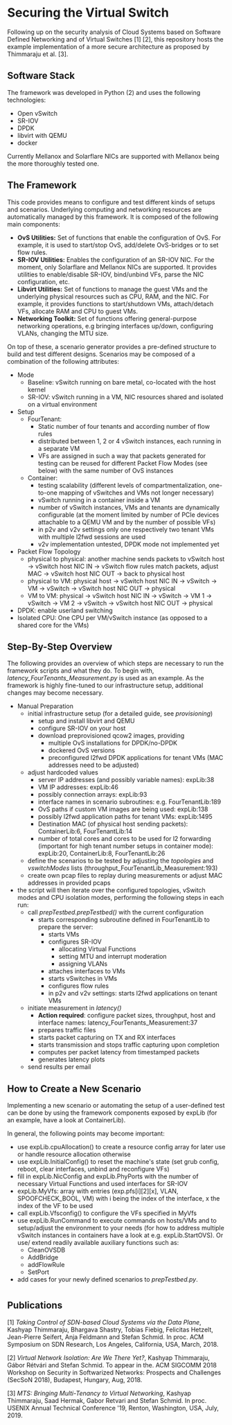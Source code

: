 # Securing the Virtual Switch

Following up on the security analysis of Cloud Systems based on Software Defined Networking and of Virtual Switches [1] [2], this repository hosts the 
example implementation of a more secure architecture as proposed by Thimmaraju et al. [3].

## Software Stack
The framework was developed in Python (2) and uses the following technologies:
- Open vSwitch
- SR-IOV
- DPDK 
- libvirt with QEMU
- docker

Currently Mellanox and Solarflare NICs are supported with Mellanox being the more thoroughly tested one.

## The Framework
This code provides means to configure and test different kinds of setups and scenarios. 
Underlying computing and networking resources are automatically managed by this framework. It is composed of the following main components:
- **OvS Utilities:** Set of functions that enable the configuration of OvS. For example, it is used to start/stop OvS, add/delete OvS-bridges or to set flow rules.
- **SR-IOV Utilities:** Enables the configuration of an SR-IOV NIC. For the moment, only Solarflare and Mellanox NICs are supported. It provides utilities to enable/disable SR-IOV, bind/unbind VFs, parse the NIC configuration, etc. 
- **Libvirt Utilities:** Set of functions to manage the guest VMs and the underlying physical resources such as CPU, RAM, and the NIC. For example, it provides functions to start/shutdown VMs, attach/detach VFs, allocate RAM and CPU to guest VMs.
- **Networking Toolkit:** Set of functions offering general-purpose networking operations, e.g bringing interfaces up/down, configuring VLANs, changing the MTU size.

On top of these, a scenario generator provides a pre-defined structure to build and test different designs.
Scenarios may be composed of a combination of the following attributes:
- Mode
    - Baseline: vSwitch running on bare metal, co-located with the host kernel
    - SR-IOV: vSwitch running in a VM, NIC resources shared and isolated on a virtual environment
- Setup
    - FourTenant: 
        - Static number of four tenants and according number of flow rules
        - distributed between 1, 2 or 4 vSwitch instances, each running in a separate VM
        - VFs are assigned in such a way that packets generated for testing can be reused for different Packet Flow Modes (see below) with the same number of OvS instances 
    - Container:
        - testing scalability (different levels of compartmentalization, one-to-one mapping of vSwitches and VMs not longer necessary)
        - vSwitch running in a container inside a VM 
        - number of vSwitch instances, VMs and tenants are dynamically configurable (at the moment limited by number of PCIe devices attachable to a QEMU VM and by the number of possible VFs)
        - in p2v and v2v settings only one respectively two tenant VMs with multiple l2fwd sessions are used
        - v2v implementation untested, DPDK mode not implemented yet
- Packet Flow Topology
    - physical to physical: another machine sends packets to vSwitch host -> vSwitch host NIC IN -> vSwitch flow rules match packets, adjust MAC -> vSwitch host NIC OUT -> back to physical host
    - physical to VM: physical host -> vSwitch host NIC IN -> vSwitch -> VM -> vSwitch -> vSwitch host NIC OUT -> physical
    - VM to VM: physical -> vSwitch host NIC IN -> vSwitch -> VM 1 -> vSwitch -> VM 2 -> vSwitch -> vSwitch host NIC OUT -> physical
- DPDK: enable userland switching
- Isolated CPU: One CPU per VM/vSwitch instance (as opposed to a shared core for the VMs)


## Step-By-Step Overview

The following provides an overview of which steps are necessary to run the framework scripts and what they do.
To begin with, _latency_FourTenants_Measurement.py_ is used as an example. As the framework is highly fine-tuned to our infrastructure setup, additional changes may become necessary.

- Manual Preparation
    - initial infrastructure setup (for a detailed guide, see _provisioning_)
        - setup and install libvirt and QEMU
        - configure SR-IOV on your host
        - download preprovisioned qcow2 images, providing
            - multiple OvS installations for DPDK/no-DPDK
            - dockered OvS versions
            - preconfigured l2fwd DPDK applications for tenant VMs (MAC addresses need to be adjusted)
    - adjust hardcoded values
        - server IP addresses (and possibly variable names): expLib:38
        - VM IP addresses: expLib:46
        - possibly connection arrays: expLib:93
        - interface names in scenario subroutines: e.g. FourTenantLib:189
        - OvS paths if custom VM images are being used: expLib:138
        - possibly l2fwd application paths for tenant VMs: expLib:1495
        - Destination MAC (of physical host sending packets): ContainerLib:6, FourTenantLib:14
        - number of total cores and cores to be used for l2 forwarding (important for high tenant number setups in container mode): expLib:20, ContainerLib:8, FourTenantLib:26
    - define the scenarios to be tested by adjusting the _topologies_ and _vswitchModes_ lists (throughput_FourTenantLib_Measurement:193)
    - create own pcap files to replay during measurements or adjust MAC addresses in provided pcaps
- the script will then iterate over the configured topologies, vSwitch modes and CPU isolation modes, performing the following steps in each run:
    - call _prepTestbed.prepTestbed()_ with the current configuration
        - starts corresponding subroutine defined in FourTenantLib to prepare the server:
            - starts VMs
            - configures SR-IOV
                - allocating Virtual Functions
                - setting MTU and interrupt moderation
                - assigning VLANs
            - attaches interfaces to VMs
            - starts vSwitches in VMs 
            - configures flow rules
            - in p2v and v2v settings: starts l2fwd applications on tenant VMs
    - initiate measurement in _latency()_
        - **Action required**: configure packet sizes, throughput, host and interface names: latency_FourTenants_Measurement:37
        - prepares traffic files
        - starts packet capturing on TX and RX interfaces
        - starts transmission and stops traffic capturing upon completion
        - computes per packet latency from timestamped packets
        - generates latency plots
    - send results per email



## How to Create a New Scenario

Implementing a new scenario or automating the setup of a user-defined test can be done by using the framework components exposed by expLib (for an example, have a look at ContainerLib).

In general, the following points may become important:
- use expLib.cpuAllocation() to create a resource config array for later use or handle resource allocation otherwise
- use expLib.InitialConfig() to reset the machine's state (set grub config, reboot, clear interfaces, unbind and reconfigure VFs)
- fill in expLib.NicConfig and expLib.PhyPorts with the number of necessary Virtual Functions and used interfaces for SR-IOV
- expLib.MyVfs: array with entries (exp.pfs[i][2][x], VLAN, SPOOFCHECK_BOOL, VM) with i being the index of the interface, x the index of the VF to be used
- call expLib.Vfsconfig() to configure the VFs specified in MyVfs
- use expLib.RunCommand to execute commands on hosts/VMs and to setup/adjust the environment to your needs (for how to address multiple vSwitch instances in containers have a look at e.g. expLib.StartOVS). Or use/ extend readily available auxiliary functions such as:
    - CleanOVSDB
    - AddBridge
    - addFlowRule
    - SetPort
- add cases for your newly defined scenarios to _prepTestbed.py_.


#
## Publications
[1] _Taking Control of SDN-based Cloud Systems via the Data Plane_, Kashyap Thimmaraju, Bhargava Shastry, Tobias Fiebig, Felicitas Hetzelt, Jean-Pierre Seifert, Anja Feldmann and Stefan Schmid. In proc. ACM Symposium on SDN Research, Los Angeles, California, USA, March, 2018.

[2] _Virtual Network Isolation: Are We There Yet?_, Kashyap Thimmaraju, Gábor Rétvári and Stefan Schmid. To appear in the. ACM SIGCOMM 2018 Workshop on Security in Softwarized Networks: Prospects and Challenges (SecSoN 2018), Budapest, Hungary, Aug, 2018. 

[3] _MTS: Bringing Multi-Tenancy to Virtual Networking_, Kashyap Thimmaraju, Saad Hermak, Gabor Retvari and Stefan Schmid. In proc. USENIX Annual Technical Conference '19, Renton, Washington, USA, July, 2019.